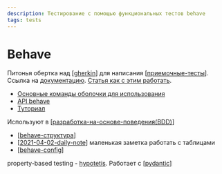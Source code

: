 ```yaml
---
description: Тестирование с помощью функциональных тестов behave
tags: tests
---
```

# Behave

Питонья обертка над [[gherkin]] для написания [[приемочные-тесты]]. Ссылка на [документацию](https://behave.readthedocs.io/en/stable/index.html). [Статья как с этим работать](https://www.obeythetestinggoat.com/book/appendix_bdd.html).

- [Основные команды оболочки для использования](https://behave.readthedocs.io/en/stable/behave.html)
- [API behave](https://behave.readthedocs.io/en/stable/api.html)
- [Туториал](http://behave.github.io/behave.example/)

Используют в [[разработка-на-основе-поведения(BDD)]]

- [[behave-структура]]
- [[2021-04-02-daily-note]] маленькая заметка работать с таблицами
- [[behave-config]]

property-based testing - [hypotetis](https://hypothesis.readthedocs.io/en/latest/). Работает с [[pydantic]]

[//begin]: # "Autogenerated link references for markdown compatibility"
[gherkin]: gherkin "Gherkin"
[приемочные-тесты]: приемочные-тесты "Приемочные тесты"
[разработка-на-основе-поведения(BDD)]: разработка-на-основе-поведения(BDD) "Разработка на оснвое поведения (BDD)"
[behave-структура]: behave-структура "Behave структура"
[2021-04-02-daily-note]: ../posts/2021-04-02-daily-note "Про работу behave и unittest и немного про datetime"
[behave-config]: behave-config "Behave config"
[pydantic]: pydantic "Pydantic"
[//end]: # "Autogenerated link references"